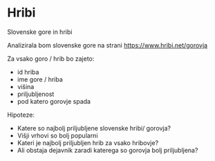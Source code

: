 # Hribi

Slovenske gore in hribi

Analizirala bom slovenske gore na strani https://www.hribi.net/gorovja

Za vsako goro / hrib bo zajeto:
- id hriba
- ime gore / hriba
- višina
- priljubljenost
- pod katero gorovje spada

Hipoteze:
- Katere so najbolj priljubljene slovenske hribi/ gorovja?
- Višji vrhovi so bolj popularni
- Kateri je najbolj priljubljen hrib za vsako hribovje?
- Ali obstaja dejavnik zaradi katerega so gorovja bolj priljubljena?